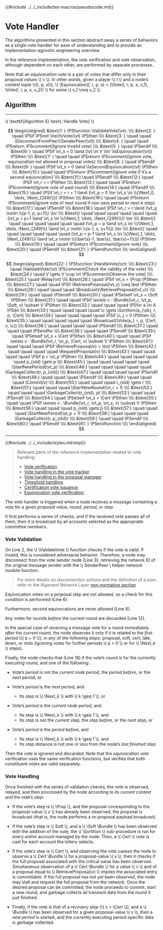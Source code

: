 {{#include ../../_include/tex-macros/pseudocode.md}}

$$
\newcommand \ValidateVote {\mathrm{ValidateVote}}
\newcommand \VerifyVote {\mathrm{VerifyVote}}
\newcommand \SenderPeer {\mathrm{SenderPeer}}
\newcommand \DisconnectFromPeer {\mathrm{DisconnectFromPeer}}
\newcommand \Equivocation {\mathrm{Equivocation}}
\newcommand \IsEquivocation {\mathrm{IsEquivocation}}
\newcommand \IsSecondEquivocation {\mathrm{IsSecondEquivocation}}
\newcommand \HandleVote {\mathrm{HandleVote}}
\newcommand \Relay {\mathrm{Relay}}
\newcommand \RetrieveProposal {\mathrm{RetrieveProposal}}
\newcommand \Broadcast {\mathrm{Broadcast}}
\newcommand \Bundle {\mathrm{Bundle}}
\newcommand \Vote {\mathrm{Vote}}
\newcommand \Sortition {\mathrm{Sortition}}
\newcommand \RequestProposal {\mathrm{RequestProposal}}
\newcommand \StartNewPeriod {\mathrm{StartNewPeriod}}
\newcommand \GarbageCollect {\mathrm{GarbageCollect}}
\newcommand \StartNewRound {\mathrm{StartNewRound}}
\newcommand \Commit {\mathrm{Commit}}
\newcommand \Prop {\mathit{propose}}
\newcommand \Next {\mathit{next}}
\newcommand \Soft {\mathit{soft}}
\newcommand \Cert {\mathit{cert}}
\newcommand \sk {\mathrm{sk}}
\newcommand \vt {\mathit{vote}}
\newcommand \c {\mathit{credentials}}
$$

# Vote Handler

The algorithms presented in this section abstract away a series of behaviors as
a single vote handler for ease of understanding and to provide an implementation-agnostic
engineering overview.

In the reference implementation, the vote verification and vote observation, although
dependent on each other, are performed by separate processes.

Note that an _equivocation vote_ is a pair of votes that differ only in their _proposal
values_ \\( v \\). In other words, given a player \\( I \\) and a node’s context
tuple \\((r, p, s)\\), \\( \Equivocation(I, r, p, s) = (\Vote(I, r, p, s, v_1), \Vote(I, r, p, s, v_2)) \\)
for some \\( v_1  \neq v_2 \\).

## Algorithm

---

\\( \textbf{Algorithm 5} \text{: Handle Vote} \\)

<!-- markdownlint-disable MD013 -->
$$
\begin{aligned}
&\text{1: } \PSfunction \ValidateVote(\vt): \\\\
&\text{2: } \quad \PSif \PSnot \VerifyVote(\vt) \PSthen \\\\
&\text{3: } \quad \quad \DisconnectFromPeer(\SenderPeer(\vt)) \\\\
&\text{4: } \quad \quad \PSreturn \PScomment{Ignore invalid vote} \\\\
&\text{5: } \quad \PSendif \\\\
&\text{6: } \quad \PSif \vt_s = 0 \land (\vt \in V \lor \IsEquivocation(\vt)) \PSthen \\\\
&\text{7: } \quad \quad \PSreturn \PScomment{Ignore vote, equivocation not allowed in proposal votes} \\\\
&\text{8: } \quad \PSendif \\\\
&\text{9: } \quad \PSif \vt_s > 0 \land \IsSecondEquivocation(\vt) \PSthen \\\\
&\text{10:} \quad \quad \PSreturn \PScomment{Ignore vote if it’s a second equivocation} \\\\
&\text{11:} \quad \PSendif \\\\
&\text{12:} \quad \PSif \vt_r < r \PSthen \\\\
&\text{13:} \quad \quad \PSreturn \PScomment{Ignore vote of past round} \\\\
&\text{14:} \quad \PSendif \\\\
&\text{15:} \quad \PSif \vt_r = r + 1 \land (\vt_p > 0 \lor \vt_s \in \\{\Next_0, \dots, \Next_{249}\\}) \PSthen \\\\
&\text{16:} \quad \quad \PSreturn \PScomment{Ignore vote of next round if non-zero period or next-k step} \\\\
&\text{17:} \quad \PSendif \\\\
&\text{18:} \quad \PSif \vt_r = r \land (\vt_p \notin \\{p-1, p, p+1\\} \lor \\\\
&\text{} \quad \quad \quad \quad \quad \quad (\vt_p = p+1 \land \vt_s \in \\{\Next_1, \dots, \Next_{249}\\}) \lor \\\\
&\text{} \quad \quad \quad \quad \quad \quad (\vt_p = p \land \vt_s \in \\{\Next_1, \dots, \Next_{249}\\} \land \vt_s \notin \\{s-1, s, s+1\\}) \lor \\\\
&\text{} \quad \quad \quad \quad \quad \quad (\vt_p = p-1 \land \vt_s \in \\{\Next_1, \dots, \Next_{249}\\} \land \vt_s \notin \\{\bar{s}-1, \bar{s}, \bar{s}+1\\})) \PSthen \\\\
&\text{19:} \quad \quad \PSreturn \PScomment{Ignore vote} \\\\
&\text{20:} \quad \PSendif \\\\
&\text{21: } \PSendfunction \\\\
\end{aligned}
$$

$$
\begin{aligned}
&\text{22: } \PSfunction \HandleVote(\vt): \\\\
&\text{23:} \quad \ValidateVote(\vt) \PScomment{Check the validity of the vote} \\\\
&\text{24:} \quad V \gets V \cup \vt \PScomment{Observe the vote} \\\\
&\text{25:} \quad \Relay(\vt) \\\\
&\text{26:} \quad \PSif \vt_s = \Prop \PSthen \\\\
&\text{27:} \quad \quad \PSif \RetrieveProposal(\vt_v) \neq \bot \PSthen \\\\
&\text{28:} \quad \quad \quad \Broadcast(\RetrieveProposal(\vt_v)) \\\\
&\text{29:} \quad \quad \PSendif \\\\
&\text{30:} \quad \PSelseif \vt_s = \Soft \PSthen \\\\
&\text{31:} \quad \quad \PSif \exists v : \Bundle(\vt_r, \vt_p, \Soft, v) \subset V \PSthen \\\\
&\text{32:} \quad \quad \quad \PSfor a \in A \PSdo \\\\
&\text{33:} \quad \quad \quad \quad \c \gets \Sortition(a_{\sk}, r, p, \Cert) \\\\
&\text{34:} \quad \quad \quad \quad \PSif \c_j > 0 \PSthen \\\\
&\text{35:} \quad \quad \quad \quad \quad \Broadcast(\Vote(a_I, r, p, \Cert, v, \c)) \\\\
&\text{36:} \quad \quad \quad \quad \PSendif \\\\
&\text{37:} \quad \quad \quad \PSendfor \\\\
&\text{38:} \quad \quad \PSendif \\\\
&\text{39:} \quad \PSelseif \vt_s = \Cert \PSthen \\\\
&\text{40:} \quad \quad \PSif \exists v : \Bundle(\vt_r, \vt_p, \Cert, v) \subset V \PSthen \\\\
&\text{41:} \quad \quad \quad \PSif \RetrieveProposal(v) = \bot \PSthen \\\\
&\text{42:} \quad \quad \quad \quad \RequestProposal(v) \\\\
&\text{43:} \quad \quad \quad \quad \PSif p < \vt_p \PSthen \\\\
&\text{44:} \quad \quad \quad \quad \quad p_{old} \gets p \\\\
&\text{45:} \quad \quad \quad \quad \quad \StartNewPeriod(\vt_p) \\\\
&\text{46:} \quad \quad \quad \quad \quad \GarbageCollect(r, p_{old}) \\\\
&\text{47:} \quad \quad \quad \quad \PSendif \\\\
&\text{48:} \quad \quad \quad \PSendif \\\\
&\text{49:} \quad \quad \quad \Commit(v) \\\\
&\text{50:} \quad \quad \quad r_{old} \gets r \\\\
&\text{51:} \quad \quad \quad \StartNewRound(\vt_r + 1) \\\\
&\text{52:} \quad \quad \quad \GarbageCollect(r_{old}, p) \\\\
&\text{53:} \quad \quad \PSendif \\\\
&\text{54:} \quad \PSelseif \vt_s > \Cert \PSthen \\\\
&\text{55:} \quad \quad \PSif \exists v : \Bundle(\vt_r, \vt_p, \vt_s, v) \subset V \PSthen \\\\
&\text{56:} \quad \quad \quad p_{old} \gets p \\\\
&\text{57:} \quad \quad \quad \StartNewPeriod(\vt_p + 1) \\\\
&\text{58:} \quad \quad \quad \GarbageCollect(r, p_{old}) \\\\
&\text{59:} \quad \quad \PSendif \\\\
&\text{60:} \quad \PSendif \\\\
&\text{61: } \PSendfunction \\\\
\end{aligned}
$$
<!-- markdownlint-enable MD013 -->

---

{{#include ../../_include/styles.md:impl}}
> Relevant parts of the reference implementation related to vote handling:
>
> - [Vote verification](https://github.com/algorand/go-algorand/blob/b6e5bcadf0ad3861d4805c51cbf3f695c38a93b7/agreement/vote.go#L97).
> - [Vote handling in the vote tracker](https://github.com/algorand/go-algorand/blob/55011f93fddb181c643f8e3f3d3391b62832e7cd/agreement/voteTracker.go#L97).
> - [Vote handling in the proposal manager](https://github.com/algorand/go-algorand/blob/c60db8dbc4b0dd164f0bb764e1464d4ebef38bb4/agreement/proposalManager.go#L57).
> - [Threshold handling](https://github.com/algorand/go-algorand/blob/b6e5bcadf0ad3861d4805c51cbf3f695c38a93b7/agreement/player.go#L355).
> - [Certification vote issuance](https://github.com/algorand/go-algorand/blob/d52e3dd8b31a17dfebac3d9158a76e8e62617462/agreement/player.go#L209).
> - [Equivocation vote verification](https://github.com/algorand/go-algorand/blob/df0613a04432494d0f437433dd1efd02481db838/agreement/vote.go#L193-L223).

The vote handler is triggered when a node receives a _message_ containing a _vote_
for a given _proposal value_, _round_, _period_, or _step_.

It first performs a series of checks, and if the received vote passes all of them,
then it is broadcast by all accounts selected as the appropriate committee members.

### Vote Validation

On Line 2, the \\( \ValidateVote \\) function checks if the vote is valid. If invalid,
this is considered adversarial behavior. Therefore, a node may disconnect from the
vote sender node (Line 3), retrieving the network ID of the original message sender
with the \\( SenderPeer \\ helper network module function.

> For more details on disconnection actions and the definition of a _peer_, refer
> to the Algorand Network Layer [non-normative section](../../network/network-overview.md).

Equivocation votes on a proposal step are not allowed, so a check for this condition
is performed (Line 6).

Furthermore, second equivocations are never allowed (Line 9).

Any votes for rounds _before_ the current round are discarded (Line 12).

In the special case of receiving a message vote for a round _immediately after_
the _current_ round, the node observes it only if it is related to the _first period_
(\\( p = 0 \\)), in any of the following _steps_: proposal, soft, cert, late, down,
or redo (ignoring votes for further periods \\( p > 0 \\) or for \\( \Next_k \\)
steps).

Finally, the node checks that (Line 18) if the vote’s round is for the _currently executing_
round, and one of the following:

- Vote’s _period_ is not the _current node period_, the _period before_, or the _next period_, or

- Vote’s _period_ is the _next period_, and
  - Its _step_ is \\( \Next_k \\) with \\( k \geq 1 \\), or

- Vote’s _period_ is the _current node period_, and
  - Its _step_ is \\( \Next_k \\) with \\( k \geq 1 \\), and
  - Its _step_ is not the _current step_, the _step before_, or the _next step_, or

- Vote’s _period_ is the _period before_, and
  - Its _step_ is \\( \Next_k \\) with \\( k \geq 1 \\), and
  - Its _step_ distance is not one or less from the node’s _last finished step_.

Then the vote is ignored and discarded. Note that the _equivocation vote_ verification
uses the same verification functions, but verifies that both constituent votes are
valid separately.

### Vote Handling

Once finished with the series of validation checks, the vote is observed, relayed,
and then processed by the node according to its _current context_ and the vote’s
_step_:

- If the vote’s step is \\( \Prop \\), and the proposal corresponding to the proposal-value
\\( v \\) has already been observed, the proposal is broadcast (that is, the node
performs a re-proposal payload broadcast).

- If the vote’s step is \\( Soft \\), and a \\( \Soft \Bundle \\) has been
observed with the addition of the vote, the \\( \Sortition \\) sub-procedure
is run for every _online_ account managed by the node. Then, a \\( Cert \\) vote
is cast for each account the lottery selects.

- If the vote’s step is \\( Cert \\), and observing the vote causes the node to
observe a \\( Cert \Bundle \\) for a proposal-value \\( v \\), then it checks if
the full proposal associated with the critical value has been observed. Simultaneous
observation of a \\( Cert \Bundle \\) for a value \\( v \\) and of a proposal
equal to \\( RetrieveProposal(v) \\) implies the associated entry is committable.
If the full proposal has not yet been observed, the node may stall and request the
full proposal from the network. Once the desired proposal can be committed, the
node proceeds to commit, start a new round, and garbage collects all transient
data from the round it just finished.

- Finally, if the vote is that of a _recovery step_ (\\( s > \Cert \\)), and a
\\( \Bundle \\) has been observed for a given proposal-value \\( v \\), then a
_new period_ is started, and the currently executing period-specific data is garbage
collected.
